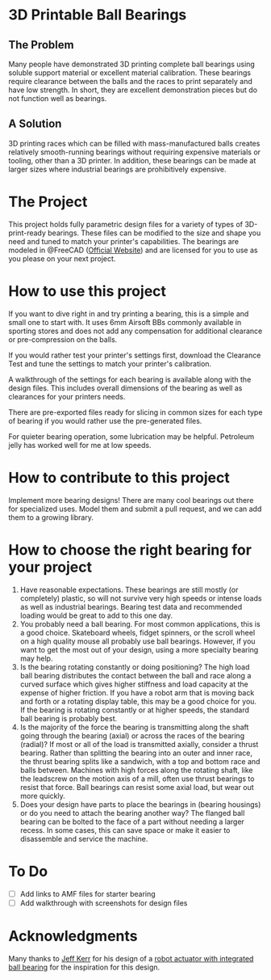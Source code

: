 # 3D Printable Ball Bearings

## The Problem
Many people have demonstrated 3D printing complete ball bearings using soluble support material or excellent material calibration. These bearings require clearance between the balls and the races to print separately and have low strength. In short, they are excellent demonstration pieces but do not function well as bearings.

## A Solution
3D printing races which can be filled with mass-manufactured balls creates relatively smooth-running bearings without requiring expensive materials or tooling, other than a 3D printer. In addition, these bearings can be made at larger sizes where industrial bearings are prohibitively expensive.

# The Project
This project holds fully parametric design files for a variety of types of 3D-print-ready bearings. These files can be modified to the size and shape you need and tuned to match your printer's capabilities. The bearings are modeled in @FreeCAD ([Official Website](https://www.freecadweb.org/)) and are licensed for you to use as you please on your next project.

# How to use this project
If you want to dive right in and try printing a bearing, this is a simple and small one to start with. It uses 6mm Airsoft BBs commonly available in sporting stores and does not add any compensation for additional clearance or pre-compression on the balls.

If you would rather test your printer's settings first, download the Clearance Test and tune the settings to match your printer's calibration.

A walkthrough of the settings for each bearing is available along with the design files. This includes overall dimensions of the bearing as well as clearances for your printers needs.

There are pre-exported files ready for slicing in common sizes for each type of bearing if you would rather use the pre-generated files.

For quieter bearing operation, some lubrication may be helpful. Petroleum jelly has worked well for me at low speeds.

# How to contribute to this project
Implement more bearing designs! There are many cool bearings out there for specialized uses. Model them and submit a pull request, and we can add them to a growing library.

# How to choose the right bearing for your project
1. Have reasonable expectations. These bearings are still mostly (or completely) plastic, so will not survive very high speeds or intense loads as well as industrial bearings. Bearing test data and recommended loading would be great to add to this one day.
2. You probably need a ball bearing. For most common applications, this is a good choice. Skateboard wheels, fidget spinners, or the scroll wheel on a high quality mouse all probably use ball bearings. However, if you want to get the most out of your design, using a more specialty bearing may help.
3. Is the bearing rotating constantly or doing positioning? The high load ball bearing distributes the contact between the ball and race along a curved surface which gives higher stiffness and load capacity at the expense of higher friction. If you have a robot arm that is moving back and forth or a rotating display table, this may be a good choice for you. If the bearing is rotating constantly or at higher speeds, the standard ball bearing is probably best.
4. Is the majority of the force the bearing is transmitting along the shaft going through the bearing (axial) or across the races of the bearing (radial)? If most or all of the load is transmitted axially, consider a thrust bearing. Rather than splitting the bearing into an outer and inner race, the thrust bearing splits like a sandwich, with a top and bottom race and balls between. Machines with high forces along the rotating shaft, like the leadscrew on the motion axis of a mill, often use thrust bearings to resist that force. Ball bearings can resist some axial load, but wear out more quickly.
5. Does your design have parts to place the bearings in (bearing housings) or do you need to attach the bearing another way? The flanged ball bearing can be bolted to the face of a part without needing a larger recess. In some cases, this can save space or make it easier to disassemble and service the machine.

# To Do
- [ ] Add links to AMF files for starter bearing
- [ ] Add walkthrough with screenshots for design files

# Acknowledgments
Many thanks to [Jeff Kerr](https://www.thingiverse.com/lobocnc/designs) for his design of a [robot actuator with integrated ball bearing](https://www.thingiverse.com/thing:3293562) for the inspiration for this design.
